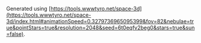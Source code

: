 Generated using [https://tools.wwwtyro.net/space-3d](https://tools.wwwtyro.net/space-3d/index.html#animationSpeed=0.3279736965095399&fov=82&nebulae=true&pointStars=true&resolution=2048&seed=6t0eqfv2beg0&stars=true&sun=false).